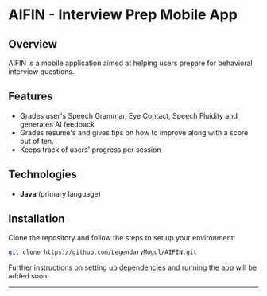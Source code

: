 # AIFIN - Interview Prep Mobile App

## Overview
AIFIN is a mobile application aimed at helping users prepare for behavioral interview questions.  

## Features
- Grades user's Speech Grammar, Eye Contact, Speech Fluidity and generates AI feedback
- Grades resume's and gives tips on how to improve along with a score out of ten. 
- Keeps track of users' progress per session 

## Technologies
- **Java** (primary language)

## Installation
Clone the repository and follow the steps to set up your environment:
```bash
git clone https://github.com/LegendaryMogul/AIFIN.git
```
Further instructions on setting up dependencies and running the app will be added soon.

---
